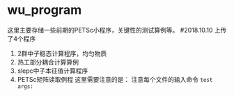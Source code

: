 wu_program
==========  
这里主要存储一些前期的PETSc小程序，关键性的测试算例等。
#2018.10.10
上传了4个程序
1. 2群中子稳态计算程序，均匀物质
2. 热工部分耦合计算算例
3. slepc中子本征值计算程序
4. PETSc矩阵读取例程
这里需要注意的是：
注意每个文件的输入命令
 `test args: `
